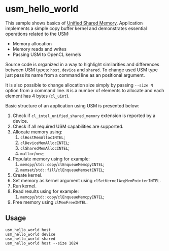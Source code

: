# usm_hello_world
This sample shows basics of [Unified Shared Memory](https://github.com/intel/llvm/blob/863887687681f9fcd51b03572b2df470ebc1498f/sycl/doc/extensions/usm/cl_intel_unified_shared_memory.asciidoc). Application implements a simple copy buffer kernel and demonstrates essential operations related to the USM:
* Memory allocation
* Memory reads and writes
* Passing USM to OpenCL kernels

Source code is organized in a way to highlight similarities and differences between USM types: `host`, `device` and `shared`. To change used USM type just pass its name from a command line as an positional argument.

It is also possible to change allocation size simply by passing `--size N` option from a command line. `N` is a number of elements to allocate and each element has 4 bytes (`cl_uint`).

Basic structure of an application using USM is presented below:
1. Check if `cl_intel_unified_shared_memory` extension is reported by a device.
1. Check if all required USM capabilities are supported.
1. Allocate memory using:
    1. `clHostMemAllocINTEL`;
    1. `clDeviceMemAllocINTEL`;
    1. `clSharedMemAllocINTEL`;
    1. `malloc`/`new`;
1. Populate memory using for example:
    1. `memcpy`/`std::copy`/`clEnqueueMemcpyINTEL`;
    1. `memset`/`std::fill`/`clEnqueueMemsetINTEL`;
1. Create kernel.
1. Set memory as kernel argument using `clSetKernelArgMemPointerINTEL`.
1. Run kernel.
1. Read results using for example:
    1. `memcpy`/`std::copy`/`clEnqueueMemcpyINTEL`;
1. Free memory using `clMemFreeINTEL`.

## Usage
    usm_hello_world host
    usm_hello_world device
    usm_hello_world shared
    usm_hello_world host --size 1024
